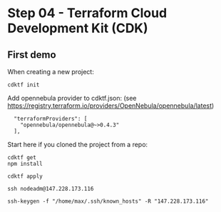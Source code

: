 # Step 04 - Terraform Cloud Development Kit (CDK)

## First demo

When creating a new project:
```
cdktf init
```

Add opennebula provider to cdktf.json:  (see https://registry.terraform.io/providers/OpenNebula/opennebula/latest)

```
  "terraformProviders": [
    "opennebula/opennebula@~>0.4.3"
  ],
```

Start here if you cloned the project from a repo:
```
cdktf get
npm install
```

```
cdktf apply
```


```
ssh nodeadm@147.228.173.116
```

```
ssh-keygen -f "/home/max/.ssh/known_hosts" -R "147.228.173.116"
```
